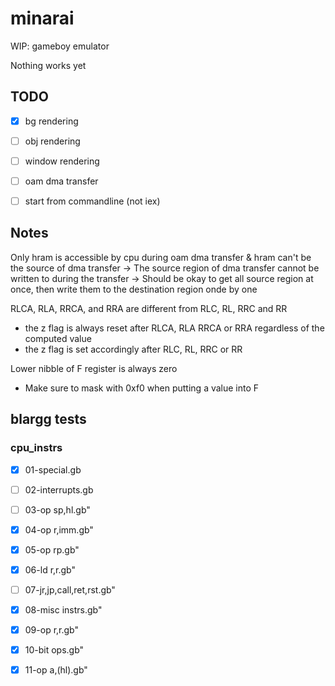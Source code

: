 # minarai

WIP: gameboy emulator

Nothing works yet


## TODO
- [x] bg rendering
- [ ] obj rendering
- [ ] window rendering
- [ ] oam dma transfer
- [ ] start from commandline (not iex)


## Notes
Only hram is accessible by cpu during oam dma transfer & hram can't be the source of dma transfer
-> The source region of dma transfer cannot be written to during the transfer
-> Should be okay to get all source region at once, then write them to the destination region onde by one

RLCA, RLA, RRCA, and RRA are different from RLC, RL, RRC and RR
- the z flag is always reset after RLCA, RLA RRCA or RRA regardless of the computed value
- the z flag is set accordingly after RLC, RL, RRC or RR

Lower nibble of F register is always zero
- Make sure to mask with 0xf0 when putting a value into F


## blargg tests
### cpu_instrs
- [x] 01-special.gb
- [ ] 02-interrupts.gb
- [ ] 03-op sp,hl.gb"
- [x] 04-op r,imm.gb"
- [x] 05-op rp.gb"
- [x] 06-ld r,r.gb"
- [ ] 07-jr,jp,call,ret,rst.gb"
- [x] 08-misc instrs.gb"
- [x] 09-op r,r.gb"
- [x] 10-bit ops.gb"
- [x] 11-op a,(hl).gb"


